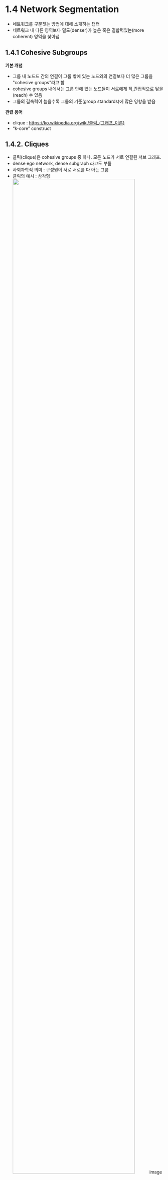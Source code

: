 # 1.4 Network Segmentation
- 네트워크를 구분짓는 방법에 대해 소개하는 챕터
- 네트워크 내 다른 영역보다 밀도(denser)가 높은 혹은 결합력있는(more coherent) 영역을 찾아냄

## 1.4.1 Cohesive Subgroups
**기본 개념**
- 그룹 내 노드드 간의 연결이 그룹 밖에 있는 노드와의 연결보다 더 많은 그룹을 "cohesive groups"라고 함
- cohesive groups 내에서는 그룹 안에 있는 노드들이 서로에게 직,간접적으로 닿을(reach) 수 있음
- 그룹의 결속력이 높을수록 그룹의 기준(group standards)에 많은 영향을 받음

**관련 용어**
- clique : https://ko.wikipedia.org/wiki/클릭_(그래프_이론)
- “k-core” construct
 
## 1.4.2. Cliques
  - 클릭(clique)은 cohesive groups 중 하나. 모든 노드가 서로 연결된 서브 그래프.
  - dense ego network, dense subgraph 라고도 부름
  - 사회과학적 의미 : 구성원이 서로 서로를 다 아는 그룹
  - 클릭의 예시 : 삼각형 
 <img src="" width="90%"></img>
 image source : http://mathworld.wolfram.com/Clique.html
 
**관련 용어**
  - maximal clique(극대 클릭): 
    - maximal complete subgraph. 그래프 내의 다른 클릭의 서브셋이 되지 않는 클릭. 즉 더 이상 노드를 추가할 필요 없이 완전히 서로 연결되어있는 클릭.
    - maximal clique == clique의 의미로 사용되기도 함
    - <img src="https://www.researchgate.net/profile/Balint_Daroczy/publication/315113247/figure/fig10/AS:472594592866309@1489686739810/Maximal-clique-size-of-image-layouts.png" width="80%"></img>
    image source : https://www.researchgate.net/figure/Maximal-clique-size-of-image-layouts_fig10_315113247
    - http://mathworld.wolfram.com/MaximalClique.html
    
  - maximum clique(최대 클릭): 
    - 그래프 내에서 가장 크기가 큰 클릭. 공통의 친구관계를 맺는 가장 큰 셋을 찾아내는 데 사용.
    - http://mathworld.wolfram.com/MaximumClique.html
    
**활용 예시** 
 - 두 네트워크의 maximum clique의 사이즈를 비교하여 그룹 다이나믹(팀워크, 신뢰도, 생산성 등)을 비교해볼 수 있음 
 - 나의 친구들 중 서로 친구일 수 있는 관계는? 이라는 질문에 clique detecting을 시도해볼 수 있음 
 
 
 
 ## 1.4.3. K-Cores
  - 방향성 없는 엣지로 연결된 네트워크에서 서브그래프 중 minumum degree가 k값 보다 크거나 같은 subgraphs
  - 최소 k 개의 노드와 연결된(=최소 k개의 엣지를 가지는) 노드의 그룹. 
  - k-cores를 이용해서 그룹 내 cohensive subgraphs를 찾아갈 수 있음 
  <img src="http://3.bp.blogspot.com/-TIjz3nstWD0/ToGwUGivEjI/AAAAAAAAsWw/etkwklnPNw4/s400/k-cores.png" width="80%"></img>
  이미지 출처 : http://bickson.blogspot.com/2011/09/k-corek-shell-network-decomposition.html
  
**활용 예시** 
  - 주로 소셜 네트워크에서 데이터를 수집할 때 샘플링 방법으로 활용
  - 가령 어떤 커뮤니티에서 활발하게 활동하는 멤버를 찾고자 할 때, 기준 k를 설정하고 k-core 내부에 속하는 멤버는 활발한 멤버, 속하지 않는 멤버는 가볍게 활동하는 멤버라고 볼 수 있음. 
 
## 1.4.4 Clustering Coefficient
 - 이웃이 서로 얼마나 연결되어 있는지 나타내는 지표
 - *"how its neighbors are connected with each other"*
 - 노드들이 dense subgraphs(=clique) 특성을 가지는 경향성을 나타내는 지표
 - 0부터 1사이의 값을 가짐

**관련 용어**
 - 1.2.1에서 소개된 "transitivity"(=whole-network clustering coefficient) 개념

**활용 예시** 
  - 사회과학 분야에서는 *한 사람의 친구 두 명이 서로 친구일 확률*로 해석되기도 함. 
  - Clustering coefficient는 높을수록 '작은 세상(small world)', 즉 대부분의 노드가 동질적(homogeneous)이고 몇 다리 건너지 않아 서로에게 닿을 수 있음을 의미함. 
  - '소셜 네트워크'는 랜덤 네트워크보다 clustering coefficient가 높음
